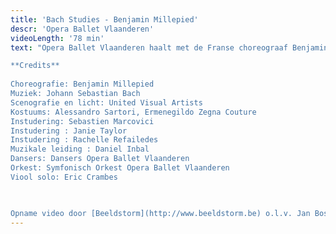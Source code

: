```yaml
---
title: 'Bach Studies - Benjamin Millepied'
descr: 'Opera Ballet Vlaanderen'
videoLength: '78 min'
text: "Opera Ballet Vlaanderen haalt met de Franse choreograaf Benjamin Millepied een van de meest gerenommeerde hedendaagse balletchoreografen naar België. Hij creëert voor het eerst een avondvullend balletwerk. Dat werk kreeg (en behield uiteindelijk) de werktitel ‘Bach Studies’, en exploreert het muzikale universum van Johann Sebastian Bach. Geïnspireerd door Bachs complexe ritmes, vaak met roots in barokke dansritmes, stelt Millepied zichzelf als uitdaging om Bachs compositietechnieken te vertalen naar een fysieke realiteit. De beweging wordt geïnspireerd door Millepieds eigen emotionele reactie op de muziek. Twee iconische werken van Bach, Partita Nr. 2 en Passacaglia voor Orgel, zijn de ankerpunten voor de choreografie. Het orkest van Opera Ballet Vlaanderen, onder leiding van Daniel Inbal, wordt ingezet ter versterking van de iconische partijen voor soloviool en orgel.  

**Credits**  
  
Choreografie: Benjamin Millepied  
Muziek: Johann Sebastian Bach  
Scenografie en licht: United Visual Artists  
Kostuums: Alessandro Sartori, Ermenegildo Zegna Couture  
Instudering: Sebastien Marcovici  
Instudering : Janie Taylor  
Instudering : Rachelle Refailedes  
Muzikale leiding : Daniel Inbal  
Dansers: Dansers Opera Ballet Vlaanderen  
Orkest: Symfonisch Orkest Opera Ballet Vlaanderen  
Viool solo: Eric Crambes

‍

Opname video door [Beeldstorm](http://www.beeldstorm.be) o.l.v. Jan Bosteels"
---
```


